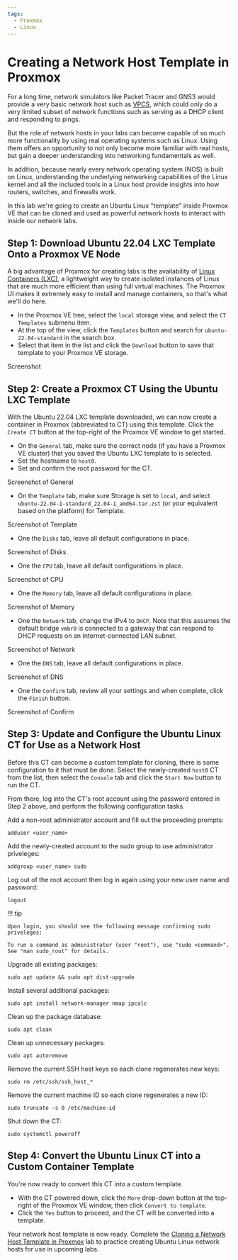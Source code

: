 ```yaml
---
tags:
  - Proxmox
  - Linux
---
```


# Creating a Network Host Template in Proxmox

For a long time, network simulators like Packet Tracer and GNS3 would provide a very
basic network host such as [VPCS](https://docs.gns3.com/docs/emulators/vpcs/),
which could only do a very limited subset of network functions such as serving as a DHCP client and responding to pings.

But the role of network hosts in your labs can become capable of so much more
functionality by using real operating systems such as Linux. Using them offers
an opportunity to not only become more familiar with real hosts, but gain a deeper
understanding into networking fundamentals as well.

In addition, because nearly every network operating system (NOS) is built on Linux,
understanding the underlying networking capabilities of the Linux kernel and all the
included tools in a Linux host provide insights into how routers, switches, and
firewalls work.

In this lab we're going to create an Ubuntu Linux "template" inside Proxmox VE that can
be cloned and used as powerful network hosts to interact with inside our network labs.

## Step 1: Download Ubuntu 22.04 LXC Template Onto a Proxmox VE Node

A big advantage of Proxmox for creating labs is the availability of [Linux Containers
(LXC)](https://linuxcontainers.org/), a lightweight way to create isolated instances
of Linux that are much more efficient than using full virtual machines. The Proxmox
UI makes it extremely easy to install and manage containers, so that's what we'll do
here.

* In the Proxmox VE tree, select the `local` storage view, and select the
`CT Templates` submenu item.
* At the top of the view, click the `Templates` button and search for
`ubuntu-22.04-standard` in the search box.
* Select that item in the list and click the `Download` button to save that template
to your Proxmox VE storage.

Screenshot

## Step 2: Create a Proxmox CT Using the Ubuntu LXC Template

With the Ubuntu 22.04 LXC template downloaded, we can now create a container in
Proxmox (abbreviated to CT) using this template. Click the `Create CT` button at the
top-right of the Proxmox VE window to get started.

* On the `General` tab, make sure the correct node (if you have a Proxmox VE cluster)
that you saved the Ubuntu LXC template to is selected.
* Set the hostname to `host0`.
* Set and confirm the root password for the CT.

Screenshot of General

* On the `Template` tab, make sure Storage is set to `local`, and select
`ubuntu-22.04-1-standard_22.04-1_amd64.tar.zst` (or your equivalent based on the
platform) for Template.

Screenshot of Template

* One the `Disks` tab, leave all default configurations in place.

Screenshot of Disks

* One the `CPU` tab, leave all default configurations in place.

Screenshot of CPU

* One the `Memory` tab, leave all default configurations in place.

Screenshot of Memory

* One the `Network` tab, change the IPv4 to `DHCP`. Note that this assumes the
default bridge `vmbr0` is connected to a gateway that can respond to DHCP requests
on an Internet-connected LAN subnet.

Screenshot of Network

* One the `DNS` tab, leave all default configurations in place.

Screenshot of DNS

* One the `Confirm` tab, review all your settings and when complete, click
the `Finish` button.

Screenshot of Confirm

## Step 3: Update and Configure the Ubuntu Linux CT for Use as a Network Host

Before this CT can become a custom template for cloning, there is some
configuration to it that must be done. Select the newly-created `host0` CT from the
list, then select the `Console` tab and click the `Start Now` button to run the CT.

From there, log into the CT's root account using the password entered in Step 2
above, and perform the following configuration tasks.

Add a non-root administrator account and fill out the proceeding prompts:

```
adduser <user_name>
```

Add the newly-created account to the sudo group to use administrator priveleges:

```
addgroup <user_name> sudo
```

Log out of the root account then log in again using your new user name and password:

```
logout
```

!!! tip

    Upon login, you should see the following message confirming sudo priveleges:

    To run a command as administrator (user "root"), use "sudo <command>".
    See "man sudo_root" for details.

Upgrade all existing packages:

```
sudo apt update && sudo apt dist-upgrade
```

Install several additional packages:

```
sudo apt install network-manager nmap ipcalc
```

Clean up the package database:

```
sudo apt clean
```

Clean up unnecessary packages:

```
sudo apt autoremove
```

Remove the current SSH host keys so each clone regenerates new keys:

```
sudo rm /etc/ssh/ssh_host_*
```

Remove the current machine ID so each clone regenerates a new ID:

```
sudo truncate -s 0 /etc/machine-id
```

Shut down the CT:

```
sudo systemctl poweroff
```

## Step 4: Convert the Ubuntu Linux CT into a Custom Container Template

You're now ready to convert this CT into a custom template.

* With the CT powered down, click the `More` drop-down button at the top-right of
the Proxmox VE window, then click `Convert to template`.
* Click the `Yes` button to proceed, and the CT will be converted into a template.

Your network host template is now ready. Complete the
[Cloning a Network Host Template in Proxmox](cloning-a-network-host-template-in-proxmox.md)
lab to practice creating Ubuntu Linux network hosts for use in upcoming labs.
